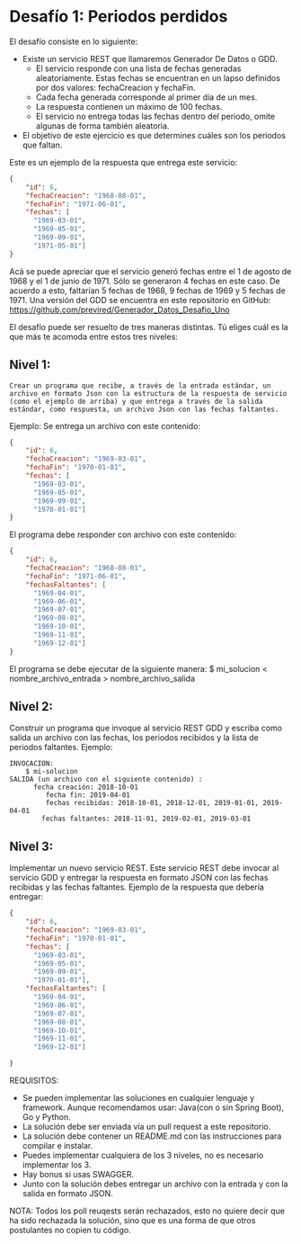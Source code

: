 # Desafío 1: Periodos perdidos

El desafío consiste en lo siguiente:

-	Existe un servicio REST que llamaremos Generador De Datos o GDD.
	-	El servicio responde con una lista de fechas generadas aleatoriamente. Estas fechas se encuentran en un lapso definidos por dos valores: fechaCreacion y fechaFin.
	-	Cada fecha generada corresponde al primer día de un mes.
	-	La respuesta contienen un máximo de 100 fechas. 
	-	El servicio no entrega todas las fechas dentro del periodo, omite algunas de forma también aleatoria.
-	El objetivo de este ejercicio es que determines cuáles son los periodos que faltan.

Este es un ejemplo de la respuesta que entrega este servicio:

```json
{
    "id": 6,
    "fechaCreacion": "1968-08-01",
    "fechaFin": "1971-06-01",
    "fechas": [
      "1969-03-01",
      "1969-05-01",
      "1969-09-01",
      "1971-05-01"]
}
```

Acá se puede apreciar que el servicio generó fechas entre el 1 de agosto de 1968 y el 1 de junio de 1971. Sólo se generaron 4 fechas en este caso. 
De acuerdo a esto, faltarían 5 fechas de 1968, 9 fechas de 1969 y 5 fechas de 1971.
Una versión del GDD se encuentra en este repositorio en GitHub:
https://github.com/previred/Generador_Datos_Desafio_Uno

El desafío puede ser resuelto de tres maneras distintas. 
Tú eliges cuál es la que más te acomoda entre estos tres niveles:

## Nivel 1: 
	Crear un programa que recibe, a través de la entrada estándar, un archivo en formato Json con la estructura de la respuesta de servicio (como el ejemplo de arriba) y que entrega a través de la salida estándar, como respuesta, un archivo Json con las fechas faltantes.
Ejemplo:
	Se entrega un archivo con este contenido:
	
```json
{
    "id": 6,
    "fechaCreacion": "1969-03-01",
    "fechaFin": "1970-01-01",
    "fechas": [
      "1969-03-01",
      "1969-05-01",
      "1969-09-01",
      "1970-01-01"]
}
```

El programa debe responder con archivo con este contenido:
	
```json
{
    "id": 6,
    "fechaCreacion": "1968-08-01",
    "fechaFin": "1971-06-01",
    "fechasFaltantes": [
      "1969-04-01",
      "1969-06-01",
      "1969-07-01",
      "1969-08-01",
      "1969-10-01",
      "1969-11-01",
      "1969-12-01"]
}
```
 
El programa se debe ejecutar de la siguiente manera:
	$ mi_solucion < nombre_archivo_entrada > nombre_archivo_salida

## Nivel 2:

Construir un programa que invoque al servicio REST GDD y escriba como salida un archivo con las fechas, los periodos recibidos y la lista de periodos faltantes.
Ejemplo:

```
INVOCACION:
	$ mi-solucion
SALIDA (un archivo con el siguiente contenido) :
	  fecha creación: 2018-10-01
         fecha fin: 2019-04-01
         fechas recibidas: 2018-10-01, 2018-12-01, 2019-01-01, 2019-04-01
	    fechas faltantes: 2018-11-01, 2019-02-01, 2019-03-01
```

## Nivel 3:

Implementar un nuevo servicio REST. Este servicio REST debe invocar al servicio GDD y entregar la respuesta en formato JSON con las fechas recibidas y las fechas faltantes.
Ejemplo de la respuesta que debería entregar:

```json
{
    "id": 6,
    "fechaCreacion": "1969-03-01",
    "fechaFin": "1970-01-01",
    "fechas": [
      "1969-03-01",
      "1969-05-01",
      "1969-09-01",
      "1970-01-01"],
    "fechasFaltantes": [
      "1969-04-01",
      "1969-06-01",
      "1969-07-01",
      "1969-08-01",
      "1969-10-01",
      "1969-11-01",
      "1969-12-01"]

}
```

REQUISITOS:
-	Se pueden implementar las soluciones en cualquier lenguaje y framework. Aunque recomendamos usar: Java(con o sin Spring Boot), Go y Python.
-	La solución debe ser enviada vía un pull request a este repositorio.
-	La solución debe contener un README.md con las instrucciones para compilar e instalar.
-	Puedes implementar cualquiera de los 3 niveles, no es necesario implementar los 3.
-	Hay bonus si usas SWAGGER.
-	Junto con la solución debes entregar un archivo con la entrada y con la salida en formato JSON.

NOTA:
Todos los poll reuqests serán rechazados, esto no quiere decir que ha sido rechazada la solución, sino que es una forma de que otros postulantes no copien tu código.
